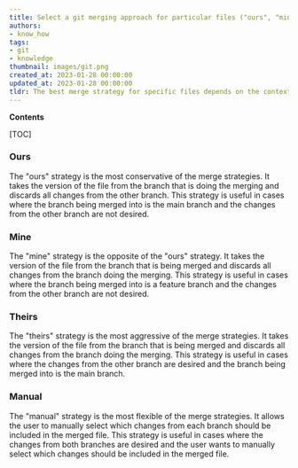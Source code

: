 ```yaml
---
title: Select a git merging approach for particular files ("ours", "mine", "theirs")
authors:
- know_how
tags:
- git
- knowledge
thumbnail: images/git.png
created_at: 2023-01-28 00:00:00
updated_at: 2023-01-28 00:00:00
tldr: The best merge strategy for specific files depends on the context and the desired outcome.
---
```


**Contents**

[TOC]

### Ours

The "ours" strategy is the most conservative of the merge strategies. It takes the version of the file from the branch that is doing the merging and discards all changes from the other branch. This strategy is useful in cases where the branch being merged into is the main branch and the changes from the other branch are not desired.

### Mine

The "mine" strategy is the opposite of the "ours" strategy. It takes the version of the file from the branch that is being merged and discards all changes from the branch doing the merging. This strategy is useful in cases where the branch being merged into is a feature branch and the changes from the other branch are not desired.

### Theirs

The "theirs" strategy is the most aggressive of the merge strategies. It takes the version of the file from the branch that is being merged and discards all changes from the branch doing the merging. This strategy is useful in cases where the changes from the other branch are desired and the branch being merged into is the main branch.

### Manual

The "manual" strategy is the most flexible of the merge strategies. It allows the user to manually select which changes from each branch should be included in the merged file. This strategy is useful in cases where the changes from both branches are desired and the user wants to manually select which changes should be included in the merged file.
